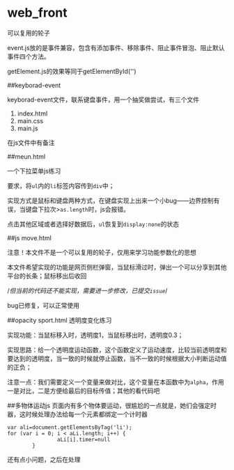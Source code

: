 # web_front
可以复用的轮子

event.js放的是事件兼容，包含有添加事件、移除事件、阻止事件冒泡、阻止默认事件四个方法。


getElement.js的效果等同于getElementById('')

##keyborad-event

keyborad-event文件，联系键盘事件，用一个抽奖做尝试，有三个文件

1. index.html
2. main.css
3. main.js

在js文件中有备注

##meun.html

一个下拉菜单js练习

要求，将`ul`内的`li`标签内容传到`div`中；

实现方式是鼠标和键盘两种方式，在键盘实现上出来一个小bug——边界控制有误，当键盘下拉次>`as.length`时，js会报错。

点击其他区域或者选择好数据后，`ul`恢复到`display:none`的状态

##js move.html

注意！本文件不是一个可以复用的轮子，仅用来学习功能参数化的思想

本文件希望实现的功能是网页侧栏弹窗，当鼠标滑过时，弹出一个可以分享到其他平台的长条；鼠标移出后收回

/*但当前的代码还不能实现，需要进一步修改，已提交`issue`*/

bug已修复，可以正常使用

##opacity sport.html
透明度变化练习

实现功能：当鼠标移入时，透明度1，当鼠标移出时，透明度0.3；

实现思路：给一个透明度运动函数，这个函数定义了运动速度，比较当前透明度和要达到的透明度，当一致的时候就停止函数，当不一致的时候根据大小判断运动值的正负；

注意一点：我们需要定义一个变量来做对比，这个变量在本函数中为`alpha`，作用一是对比，二是方便给最后的目标传值；其他的看代码吧

##多物体运动js
页面内有多个物体要运动，很尴尬的一点就是，她们会强定时器，这时候处理办法给每一个元素都绑定一个计时器

```
var ali=document.getElementsByTag('li');
for (var i = 0; i < aLi.length; i++) {
				aLi[i].timer=null
        }
```

还有点小问题，之后在处理
